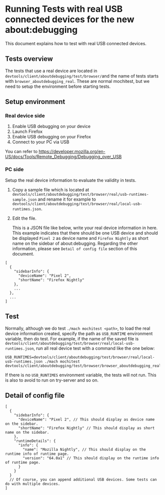 # Running Tests with real USB connected devices for the new about:debugging

This document explains how to test with real USB connected devices.

## Tests overview

The tests that use a real device are located in `devtools/client/aboutdebugging/test/browser/`and the name of tests starts with `browser_aboutdebugging_real`. These are normal mochitest, but we need to setup the environment before starting tests.

## Setup environment
### Real device side
1. Enable USB debugging on your device
2. Launch Firefox
3. Enable USB debugging on your Firefox
4. Connect to your PC via USB

You can refer to https://developer.mozilla.org/en-US/docs/Tools/Remote_Debugging/Debugging_over_USB

### PC side
Setup the real device information to evaluate the validity in tests.

1. Copy a sample file which is located at `devtools/client/aboutdebugging/test/browser/real/usb-runtimes-sample.json` and rename it for example to `devtools/client/aboutdebugging/test/browser/real/local-usb-runtimes.json`.
2. Edit the file.

   This is a JSON file like below, write your real device information in here. This example indicates that there should be one USB device and should be displayed `Pixel 2` as device name and `Firefox Nightly` as short name on the sidebar of about:debugging. Regarding the other information, please see `Detail of config file` section of this document.

```
[
  {
    "sidebarInfo": {
      "deviceName": "Pixel 2",
      "shortName": "Firefox Nightly"
    },
    ...
  },
  ...
]
```

## Test
Normally, although we do test `./mach mochitest <path>`, to load the real device information created, specify the path as `USB_RUNTIME` environment variable, then do test.
For example, if the name of the saved file is `devtools/client/aboutdebugging/test/browser/real/local-usb-runtimes.json`, run all real device test with a command like the one below:

```
USB_RUNTIMES=devtools/client/aboutdebugging/test/browser/real/local-usb-runtimes.json ./mach mochitest devtools/client/aboutdebugging/test/browser/browser_aboutdebugging_real
```

If there is no `USB_RUNTIMES` environment variable, the tests will not run. This is also to avoid to run on try-server and so on.

## Detail of config file

```
[
  {
    "sidebarInfo": {
      "deviceName": "Pixel 2", // This should display as device name on the sidebar.
      "shortName": "Firefox Nightly" // This should display as short name on the sidebar.
    },
    "runtimeDetails": {
      "info": {
        "name": "Mozilla Nightly", // This should display on the runtime info of runtime page.
        "version": "64.0a1" // This should display on the runtime info of runtime page.
      }
    }
  }
  // Of course, you can append additional USB devices. Some tests can do with multiple devices.
]
```